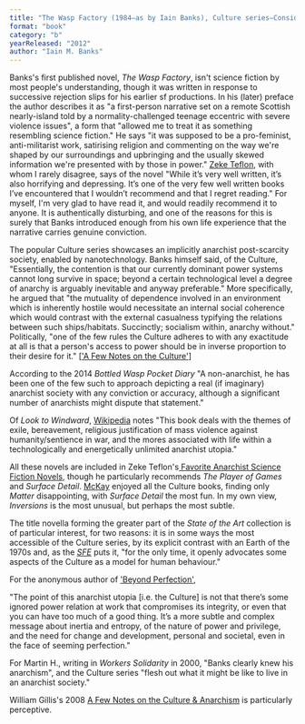 ```yaml
---
title: "The Wasp Factory (1984—as by Iain Banks), Culture series—Consider Phlebas (1987), The Player of Games (1988),  The State of the Art  (1989; expanded as a collection 1991), Use of Weapons (1990), Excession (1996), Inversions  (1998);  Look to Windward (2000), Matter  (2008), Surface Detail (2010), The Hydrogen Sonata (2012)"
format: "book"
category: "b"
yearReleased: "2012"
author: "Iain M. Banks"
---
```

Banks's first published novel, _The Wasp Factory_, isn't science fiction by most people's understanding, though it was written in response to successive rejection slips for his earlier sf productions. In his (later) preface the author describes it as "a first-person narrative set on a remote Scottish nearly-island told by a normality-challenged teenage eccentric with severe violence issues", a form that "allowed me to treat it as something resembling science fiction." He says "it was supposed to be a pro-feminist, anti-militarist work, satirising religion and commenting on the way we're shaped by our surroundings and upbringing and the usually skewed information we're presented with by those in power." <a href="https://seesharppress.wordpress.com/2014/11/25/positive-science-fiction-iain-m-banks-culture-novels/">Zeke Teflon</a>, with whom I rarely disagree, says of the novel "While it’s very well written, it’s also horrifying and depressing. It’s one of the very few well written books I’ve encountered that I wouldn’t recommend and that I regret reading." For myself, I'm very glad to have read it, and would readily recommend it to anyone. It is authentically disturbing, and one of the reasons for this is surely that Banks introduced enough from his own life experience that the narrative carries genuine conviction.

The popular Culture series showcases an implicitly anarchist post-scarcity society, enabled by nanotechnology.  Banks himself said, of the Culture, "Essentially, the contention is that our  currently dominant power systems cannot long survive in space; beyond a certain  technological level a degree of anarchy is arguably inevitable and anyway  preferable." More specifically, he argued that "the mutuality of dependence  involved in an environment which is inherently hostile would necessitate an  internal social coherence which would contrast with the external casualness  typifying the relations between such ships/habitats. Succinctly; socialism  within, anarchy without." Politically, "one of the few rules the Culture adheres  to with any exactitude at all is that a person's access to power should be in  inverse proportion to their desire for it." [<a href="http://www.vavatch.co.uk/books/banks/cultnote.htm">'A Few  Notes on the Culture'</a>]

According to the 2014 <em>Bottled Wasp Pocket  Diary</em> "A non-anarchist, he has been one of the few such to approach  depicting a real (if imaginary) anarchist society with any conviction or  accuracy, although a significant number of anarchists might dispute that  statement."

Of <em>Look to Windward</em>,  <a href="http://en.wikipedia.org/wiki/Look_To_Windward">Wikipedia</a> notes "This book deals with the  themes of exile, bereavement, religious justification of mass violence against  humanity/sentience in war, and the mores associated with life within a  technologically and energetically unlimited anarchist utopia."

All these novels are included in Zeke Teflon's<a href="http://seesharppress.wordpress.com/2013/10/24/anarchist-science-fiction-favorite-novels/"> Favorite Anarchist Science Fiction Novels</a>, though he particularly recommends <em>The Player of Games</em> and <em>Surface Detail</em>. <a href="http://syndicalist.us/2013/07/11/anarchist-science-fiction/">McKay</a> enjoyed all the Culture books, finding only <i>Matter</i> disappointing, with <em>Surface Detail</em> the most fun. In my own view, <em>Inversions</em> is the most unusual, but perhaps the most subtle.

The title novella forming the greater part of the <em>State of the Art</em> collection is of particular interest, for two reasons: it is in some ways the most accessible of the Culture series, by its explicit contrast with an Earth of the 1970s and, as the <em><a href="http://www.sf-encyclopedia.com/entry/banks_iain_m">SFE</a></em> puts it, &quot;for the only time, it openly advocates some aspects of the Culture as a model for human behaviour.&quot;

For the anonymous author of <a href="http://www.afed.org.uk/org/org81.pdf">'Beyond Perfection'</a>,

"The point of this anarchist utopia [i.e. the Culture] is not that there’s some ignored power relation at work that compromises its integrity, or even that you can have too much of a good thing. It’s a more subtle and complex message about inertia and entropy, of the nature of power and privilege, and the need for change and development, personal and societal, even in the face of seeming perfection."

For Martin H., writing in <em>Workers Solidarity</em> in 2000, "Banks clearly knew his anarchism", and the Culture series "flesh out what it might be like to live in an anarchist society."

William Gillis's 2008 <a href="http://humaniterations.net/2008/08/13/a-few-notes-on-the-culture-anarchism/?fbclid=IwAR0ECDLiA8BDYrxKQJJXKOln1fMhO7hDjUa6DSdFquw61yH57kB2wbH___A">A Few Notes on the Culture & Anarchism</a> is particularly perceptive.
